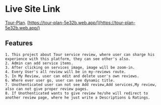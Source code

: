 # Live Site Link

 [Tour-Plan](https://tour-plan-5e32b.web.app/).
 [https://tour-plan-5e32b.web.app/](https://tour-plan-5e32b.web.app/)

## Features

    1. This project about Tour service review, where user can sharge his experience with this platform, they can see other's also.
    2. Admin can add service items.
    3. After clicking on services image, image will be zoom-in. 
    4. Every User's all review will be in my-reviews route.
    5. In My Review, user can edit and delete user's own reviews.
    6. Where ever user go, user can see dynamic title. 
    7. Unothenticated user can not see Add review,Add services,My review, also can not give proper review pages.
    8. If Unothenticated wants to give review he/she will redirect to another review page, where he just write a Descriptions & Ratings.